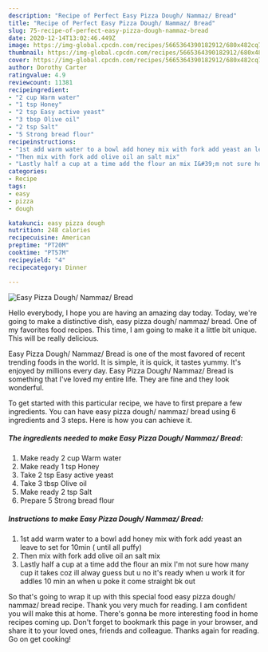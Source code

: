 ```yaml
---
description: "Recipe of Perfect Easy Pizza Dough/ Nammaz/ Bread"
title: "Recipe of Perfect Easy Pizza Dough/ Nammaz/ Bread"
slug: 75-recipe-of-perfect-easy-pizza-dough-nammaz-bread
date: 2020-12-14T13:02:46.449Z
image: https://img-global.cpcdn.com/recipes/5665364390182912/680x482cq70/easy-pizza-dough-nammaz-bread-recipe-main-photo.jpg
thumbnail: https://img-global.cpcdn.com/recipes/5665364390182912/680x482cq70/easy-pizza-dough-nammaz-bread-recipe-main-photo.jpg
cover: https://img-global.cpcdn.com/recipes/5665364390182912/680x482cq70/easy-pizza-dough-nammaz-bread-recipe-main-photo.jpg
author: Dorothy Carter
ratingvalue: 4.9
reviewcount: 11381
recipeingredient:
- "2 cup Warm water"
- "1 tsp Honey"
- "2 tsp Easy active yeast"
- "3 tbsp Olive oil"
- "2 tsp Salt"
- "5 Strong bread flour"
recipeinstructions:
- "1st add warm water to a bowl add honey mix with fork add yeast an leave to set for 10min ( until all puffy)"
- "Then mix with fork add olive oil an salt mix"
- "Lastly half a cup at a time add the flour an mix I&#39;m not sure how many cup it takes coz ill alway guess but u no it&#39;s ready when u work it for addles 10 min an when u poke it come straight bk out"
categories:
- Recipe
tags:
- easy
- pizza
- dough

katakunci: easy pizza dough 
nutrition: 248 calories
recipecuisine: American
preptime: "PT20M"
cooktime: "PT57M"
recipeyield: "4"
recipecategory: Dinner

---
```



![Easy Pizza Dough/ Nammaz/ Bread](https://img-global.cpcdn.com/recipes/5665364390182912/680x482cq70/easy-pizza-dough-nammaz-bread-recipe-main-photo.jpg)

Hello everybody, I hope you are having an amazing day today. Today, we're going to make a distinctive dish, easy pizza dough/ nammaz/ bread. One of my favorites food recipes. This time, I am going to make it a little bit unique. This will be really delicious.

Easy Pizza Dough/ Nammaz/ Bread is one of the most favored of recent trending foods in the world. It is simple, it is quick, it tastes yummy. It's enjoyed by millions every day. Easy Pizza Dough/ Nammaz/ Bread is something that I've loved my entire life. They are fine and they look wonderful.




To get started with this particular recipe, we have to first prepare a few ingredients. You can have easy pizza dough/ nammaz/ bread using 6 ingredients and 3 steps. Here is how you can achieve it.

<!--inarticleads1-->

##### The ingredients needed to make Easy Pizza Dough/ Nammaz/ Bread:

1. Make ready 2 cup Warm water
1. Make ready 1 tsp Honey
1. Take 2 tsp Easy active yeast
1. Take 3 tbsp Olive oil
1. Make ready 2 tsp Salt
1. Prepare 5 Strong bread flour




<!--inarticleads2-->

##### Instructions to make Easy Pizza Dough/ Nammaz/ Bread:

1. 1st add warm water to a bowl add honey mix with fork add yeast an leave to set for 10min ( until all puffy)
1. Then mix with fork add olive oil an salt mix
1. Lastly half a cup at a time add the flour an mix I&#39;m not sure how many cup it takes coz ill alway guess but u no it&#39;s ready when u work it for addles 10 min an when u poke it come straight bk out




So that's going to wrap it up with this special food easy pizza dough/ nammaz/ bread recipe. Thank you very much for reading. I am confident you will make this at home. There's gonna be more interesting food in home recipes coming up. Don't forget to bookmark this page in your browser, and share it to your loved ones, friends and colleague. Thanks again for reading. Go on get cooking!
